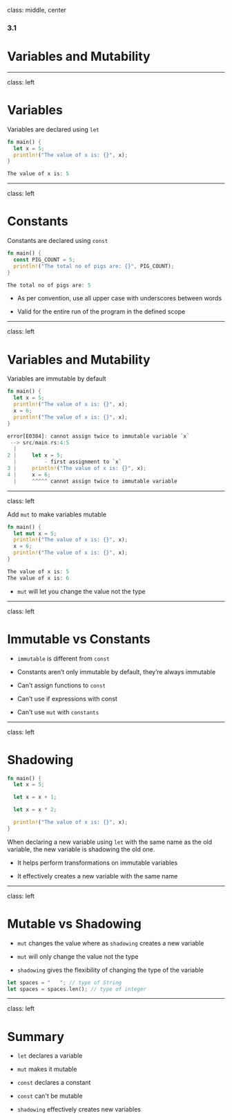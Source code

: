 
class: middle, center

### 3.1

# Variables and Mutability

---
class: left

# Variables

Variables are declared using `let`

```rust
fn main() {
  let x = 5;
  println!("The value of x is: {}", x);
}
```

```rust
The value of x is: 5
```

---
class: left

# Constants

Constants are declared using `const`

```rust
fn main() {
  const PIG_COUNT = 5;
  println!("The total no of pigs are: {}", PIG_COUNT);
}
```

```rust
The total no of pigs are: 5
```

* As per convention, use all upper case with underscores between words

* Valid for the entire run of the program in the defined scope

---
class: left

# Variables and Mutability

Variables are immutable by default

```rust
fn main() {
  let x = 5;
  println!("The value of x is: {}", x);
  x = 6;
  println!("The value of x is: {}", x);
}
```

```rust
error[E0384]: cannot assign twice to immutable variable `x`
 --> src/main.rs:4:5
  |
2 |     let x = 5;
  |         - first assignment to `x`
3 |     println!("The value of x is: {}", x);
4 |     x = 6;
  |     ^^^^^ cannot assign twice to immutable variable
```

---
class: left

Add `mut` to make variables mutable

```rust
fn main() {
  let mut x = 5;
  println!("The value of x is: {}", x);
  x = 6;
  println!("The value of x is: {}", x);
}
```

```rust
The value of x is: 5
The value of x is: 6
```

* `mut` will let you change the value not the type

---
class: left

# Immutable vs Constants

* `immutable` is different from `const`

* Constants aren’t only immutable by default, they’re always immutable

* Can't assign functions to `const`

* Can't use if expressions with const

* Can't use `mut` with `constants`

---
class: left

# Shadowing

```rust
fn main() {
  let x = 5;

  let x = x + 1;

  let x = x * 2;

  println!("The value of x is: {}", x);
}
```

When declaring a new variable using `let` with the same name as the old variable, 
the new variable is shadowing the old one.

  * It helps perform transformations on immutable variables

  * It effectively creates a new variable with the same name

---
class: left

# Mutable vs Shadowing

* `mut` changes the value where as `shadowing` creates a new variable

* `mut` will only change the value not the type

* `shadowing` gives the flexibility of changing the type of the variable

```rust
let spaces = "   "; // type of String
let spaces = spaces.len(); // type of integer
```

---
class: left

# Summary

* `let` declares a variable

* `mut` makes it mutable 

* `const` declares a constant

* `const` can't be mutable

* `shadowing` effectively creates new variables
